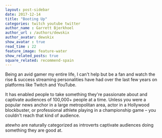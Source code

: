 ```yaml
---
layout: post-sidebar
date: 2017-12-14
title: "Booting Up"
categories: twitch youtube twitter
author_name : Garrett Bjerkhoel
author_url : /authors/dewskix
author_avatar: dewskix
show_avatar : true
read_time : 22
feature_image: feature-water
show_related_posts: true
square_related: recommend-spain
---
```


Being an avid gamer my entire life, I can't help but be a fan and watch the
rise & success streaming personalities have had over the last few years on
platforms like Twitch and YouTube.

It has enabled people to take something they're passionate about and captivate audiences of 100,000+ people at a time. Unless you were a popular news anchor in a large metropolitan area, actor in a Hollywood blockbuster, or professional athlete playing in a championship game – you couldn't reach that kind of audience.

atewho are naturally categorized as introverts captivate
audiences doing something they are good at.
